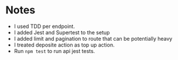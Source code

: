 # Notes

-  I used TDD per endpoint.
-  I added Jest and Supertest to the setup
- I added limit and pagination to route that can be potentially heavy
- I treated deposite action as top up action.
- Run `npm test` to run api jest tests.
